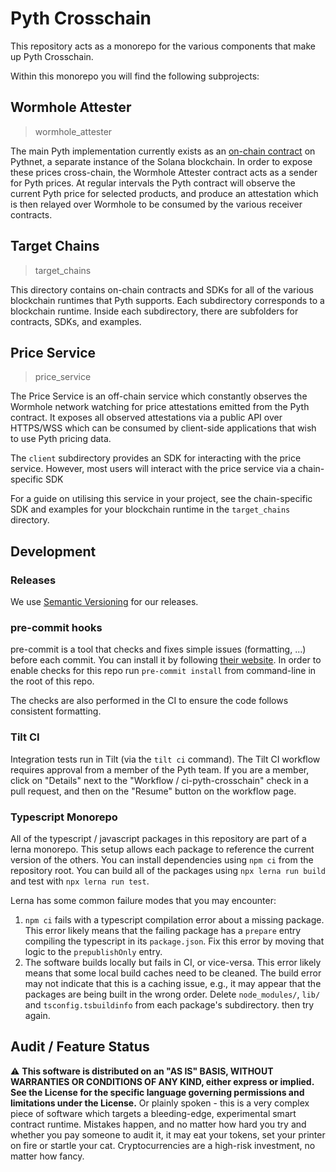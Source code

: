 # Pyth Crosschain

This repository acts as a monorepo for the various components that make up
Pyth Crosschain.

Within this monorepo you will find the following subprojects:

## Wormhole Attester

> wormhole_attester

The main Pyth implementation currently exists as an [on-chain contract][] on
Pythnet, a separate instance of the Solana blockchain. In order to expose
these prices cross-chain, the Wormhole Attester contract acts as a sender for Pyth prices. At regular intervals the Pyth
contract will observe the current Pyth price for selected products, and produce
an attestation which is then relayed over Wormhole to be consumed by the
various receiver contracts.

[on-chain contract]: https://github.com/pyth-network/pyth-client

## Target Chains

> target_chains

This directory contains on-chain contracts and SDKs for all of the various
blockchain runtimes that Pyth supports. Each subdirectory corresponds to a
blockchain runtime. Inside each subdirectory, there are subfolders for
contracts, SDKs, and examples.

## Price Service

> price_service

The Price Service is an off-chain service which constantly observes the
Wormhole network watching for price attestations emitted from the Pyth
contract. It exposes all observed attestations via a public API over HTTPS/WSS
which can be consumed by client-side applications that wish to use Pyth pricing
data.

The `client` subdirectory provides an SDK for interacting with the price service.
However, most users will interact with the price service via a chain-specific SDK

For a guide on utilising this service in your project, see the chain-specific SDK
and examples for your blockchain runtime in the `target_chains` directory.

## Development

### Releases

We use [Semantic Versioning](https://semver.org/) for our releases.

### pre-commit hooks

pre-commit is a tool that checks and fixes simple issues (formatting, ...) before each commit. You can install it by following [their website](https://pre-commit.com/). In order to enable checks for this repo run `pre-commit install` from command-line in the root of this repo.

The checks are also performed in the CI to ensure the code follows consistent formatting.

### Tilt CI

Integration tests run in Tilt (via the `tilt ci` command). The Tilt CI workflow requires approval from a member of the Pyth team. If you are a member, click on "Details" next to the "Workflow / ci-pyth-crosschain" check in a pull request, and then on the "Resume" button on the workflow page.

### Typescript Monorepo

All of the typescript / javascript packages in this repository are part of a lerna monorepo.
This setup allows each package to reference the current version of the others.
You can install dependencies using `npm ci` from the repository root.
You can build all of the packages using `npx lerna run build` and test with `npx lerna run test`.

Lerna has some common failure modes that you may encounter:

1. `npm ci` fails with a typescript compilation error about a missing package.
   This error likely means that the failing package has a `prepare` entry compiling the typescript in its `package.json`.
   Fix this error by moving that logic to the `prepublishOnly` entry.
1. The software builds locally but fails in CI, or vice-versa.
   This error likely means that some local build caches need to be cleaned.
   The build error may not indicate that this is a caching issue, e.g., it may appear that the packages are being built in the wrong order.
   Delete `node_modules/`, `lib/` and `tsconfig.tsbuildinfo` from each package's subdirectory. then try again.

## Audit / Feature Status

⚠ **This software is distributed on an "AS IS" BASIS, WITHOUT WARRANTIES OR CONDITIONS OF ANY KIND, either express or
implied. See the License for the specific language governing permissions and limitations under the License.** Or plainly
spoken - this is a very complex piece of software which targets a bleeding-edge, experimental smart contract runtime.
Mistakes happen, and no matter how hard you try and whether you pay someone to audit it, it may eat your tokens, set
your printer on fire or startle your cat. Cryptocurrencies are a high-risk investment, no matter how fancy.
